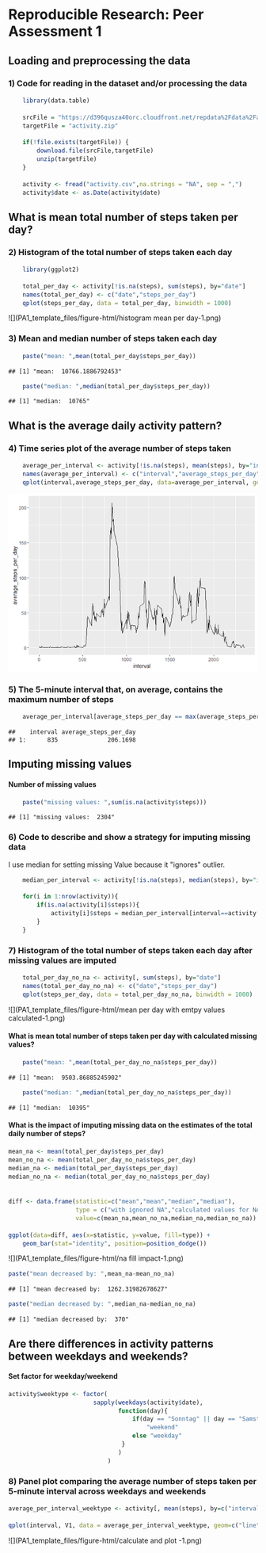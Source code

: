 # Reproducible Research: Peer Assessment 1


## Loading and preprocessing the data
### 1) Code for reading in the dataset and/or processing the data

```r
    library(data.table)

    srcFile = "https://d396qusza40orc.cloudfront.net/repdata%2Fdata%2Factivity.zip"
    targetFile = "activity.zip"
    
    if(!file.exists(targetFile)) {
        download.file(srcFile,targetFile) 
        unzip(targetFile)
    }
    
    activity <- fread("activity.csv",na.strings = "NA", sep = ",")
    activity$date <- as.Date(activity$date)
```
## What is mean total number of steps taken per day?
### 2) Histogram of the total number of steps taken each day

```r
    library(ggplot2)

    total_per_day <- activity[!is.na(steps), sum(steps), by="date"]
    names(total_per_day) <- c("date","steps_per_day")
    qplot(steps_per_day, data = total_per_day, binwidth = 1000)
```

![](PA1_template_files/figure-html/histogram mean per day-1.png)

### 3) Mean and median number of steps taken each day

```r
    paste("mean: ",mean(total_per_day$steps_per_day))
```

```
## [1] "mean:  10766.1886792453"
```

```r
    paste("median: ",median(total_per_day$steps_per_day))
```

```
## [1] "median:  10765"
```


## What is the average daily activity pattern?
### 4) Time series plot of the average number of steps taken

```r
    average_per_interval <- activity[!is.na(steps), mean(steps), by="interval"]
    names(average_per_interval) <- c("interval","average_steps_per_day")
    qplot(interval,average_steps_per_day, data=average_per_interval, geom="line")
```

![](PA1_template_files/figure-html/average-1.png)

### 5) The 5-minute interval that, on average, contains the maximum number of steps

```r
    average_per_interval[average_steps_per_day == max(average_steps_per_day)]
```

```
##    interval average_steps_per_day
## 1:      835              206.1698
```

## Imputing missing values

#### Number of missing values

```r
    paste("missing values: ",sum(is.na(activity$steps)))
```

```
## [1] "missing values:  2304"
```

### 6) Code to describe and show a strategy for imputing missing data
I use median for setting missing Value because it "ignores" outlier.

```r
    median_per_interval <- activity[!is.na(steps), median(steps), by="interval"]

    for(i in 1:nrow(activity)){
        if(is.na(activity[i]$steps)){
            activity[i]$steps = median_per_interval[interval==activity[i]$interval]$V1
        }
    }
```
### 7) Histogram of the total number of steps taken each day after missing values are imputed


```r
    total_per_day_no_na <- activity[, sum(steps), by="date"]
    names(total_per_day_no_na) <- c("date","steps_per_day")
    qplot(steps_per_day, data = total_per_day_no_na, binwidth = 1000)
```

![](PA1_template_files/figure-html/mean per day with emtpy values calculated-1.png)
#### What is mean total number of steps taken per day with calculated missing values?

```r
    paste("mean: ",mean(total_per_day_no_na$steps_per_day))
```

```
## [1] "mean:  9503.86885245902"
```

```r
    paste("median: ",median(total_per_day_no_na$steps_per_day))
```

```
## [1] "median:  10395"
```
#### What is the impact of imputing missing data on the estimates of the total daily number of steps?

```r
mean_na <- mean(total_per_day$steps_per_day)
mean_no_na <- mean(total_per_day_no_na$steps_per_day)
median_na <- median(total_per_day$steps_per_day)
median_no_na <- median(total_per_day_no_na$steps_per_day)


diff <- data.frame(statistic=c("mean","mean","median","median"),
                   type = c("with ignored NA","calculated values for NA","with ignored NA","calculated values for NA"),
                   value=c(mean_na,mean_no_na,median_na,median_no_na))

ggplot(data=diff, aes(x=statistic, y=value, fill=type)) +
    geom_bar(stat="identity", position=position_dodge())
```

![](PA1_template_files/figure-html/na fill impact-1.png)

```r
paste("mean decreased by: ",mean_na-mean_no_na)
```

```
## [1] "mean decreased by:  1262.31982678627"
```

```r
paste("median decreased by: ",median_na-median_no_na)
```

```
## [1] "median decreased by:  370"
```
## Are there differences in activity patterns between weekdays and weekends?
#### Set factor for weekday/weekend

```r
activity$weektype <- factor(
                        sapply(weekdays(activity$date),
                               function(day){ 
                                   if(day == "Sonntag" || day == "Samstag") 
                                       "weekend" 
                                   else "weekday" 
                                }
                               )
                            )
```
### 8) Panel plot comparing the average number of steps taken per 5-minute interval across weekdays and weekends

```r
average_per_interval_weektype <- activity[, mean(steps), by=c("interval","weektype")]

qplot(interval, V1, data = average_per_interval_weektype, geom=c("line"), facets = weektype ~ .)
```

![](PA1_template_files/figure-html/calculate and plot -1.png)
